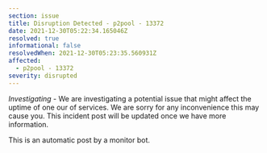 ```yaml
---
section: issue
title: Disruption Detected - p2pool - 13372
date: 2021-12-30T05:22:34.165046Z
resolved: true
informational: false
resolvedWhen: 2021-12-30T05:23:35.560931Z
affected:
  - p2pool - 13372
severity: disrupted
---
```

*Investigating* - We are investigating a potential issue that might affect the uptime of one our of services. We are sorry for any inconvenience this may cause you. This incident post will be updated once we have more information.

This is an automatic post by a monitor bot.
        